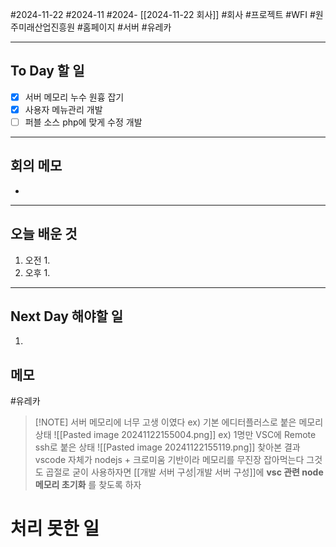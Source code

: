 #2024-11-22 #2024-11 #2024- [[2024-11-22 회사]]
#회사 #프로젝트 #WFI #원주미래산업진흥원 #홈페이지 #서버 #유레카

---
## To Day 할 일
- [x] 서버 메모리 누수 원흉 잡기 
- [x] 사용자 메뉴관리 개발
- [ ] 퍼블 소스 php에 맞게 수정 개발
---
## 회의 메모
- 
---
## 오늘 배운 것
1. 오전
    1. 
2. 오후
    1. 
---
## Next Day 해야할 일
1. 


## 메모
#유레카 

> [!NOTE] 서버 메모리에 너무 고생 이였다 
> ex) 기본 에디터플러스로 붙은 메모리 상태
> ![[Pasted image 20241122155004.png]]
> ex) 1명만 VSC에 Remote ssh로 붙은 상태
> ![[Pasted image 20241122155119.png]]
> 찾아본 결과 vscode 자체가 nodejs + 크로미움 기반이라
> 메모리를 무진장 잡아먹는다 그것도 곱절로 굳이 사용하자면 [[개발 서버 구성|개발 서버 구성]]에 **vsc 관련 node 메모리 초기화** 를 찾도록 하자
# 처리 못한 일